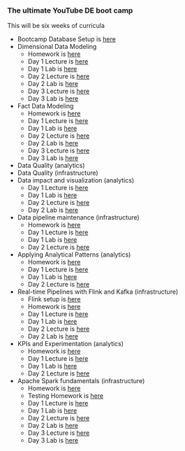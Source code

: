 ### The ultimate YouTube DE boot camp

This will be six weeks of curricula

- Bootcamp Database Setup is [here](https://www.dataexpert.io/lesson/boot-camp-database-setup-yt)
- Dimensional Data Modeling
  - Homework is [here](materials/1-dimensional-data-modeling/homework/homework.md)
  - Day 1 Lecture is [here](https://www.dataexpert.io/lesson/dimensional-data-modeling-lecture-day-1-yt)
  - Day 1 Lab is [here](https://www.dataexpert.io/lesson/dimensional-data-modeling-lab-day-1-yt)
  - Day 2 Lecture is [here](https://www.dataexpert.io/lesson/dimensional-data-modeling-day-2-lecture-yt)
  - Day 2 Lab is [here](https://www.dataexpert.io/lesson/dimensional-data-modeling-day-2-lab-yt)
  - Day 3 Lecture is [here](https://www.dataexpert.io/lesson/dimensional-data-modeling-day-3-lecture-yt)
  - Day 3 Lab is [here](https://www.dataexpert.io/lesson/dimensional-data-modeling-day-3-lab-yt)
- Fact Data Modeling
  - Homework is [here](materials/2-fact-data-modeling/homework/homework.md)
  - Day 1 Lecture is [here](https://www.dataexpert.io/lesson/fact-data-modeling-day-1-lecture-yt)
  - Day 1 Lab is [here](https://www.dataexpert.io/lesson/fact-data-modeling-day-1-lab-yt)
  - Day 2 Lecture is [here](https://www.dataexpert.io/lesson/fact-data-modeling-day-2-lecture-yt)
  - Day 2 Lab is [here](https://www.dataexpert.io/lesson/fact-data-modeling-day-2-lab-yt)
  - Day 3 Lecture is [here](https://www.dataexpert.io/lesson/fact-data-modeling-day-3-lecture-yt)
  - Day 3 Lab is [here](https://www.dataexpert.io/lesson/fact-data-modeling-day-3-lab-yt)
- Data Quality (analytics)
- Data Quality (infrastructure)
- Data impact and visualization (analytics)
  - Day 1 Lecture is [here](https://www.dataexpert.io/lesson/data-visualization-and-impact-day-1-lecture-yt)
  - Day 1 Lab is [here](https://www.dataexpert.io/lesson/data-visualization-and-impact-day-1-lab-yt)
  - Day 2 Lecture is [here](https://www.dataexpert.io/lesson/data-visualization-and-impact-day-2-lecture-yt)
  - Day 2 Lab is [here](https://www.dataexpert.io/lesson/data-visualization-and-impact-day-2-lab-yt)
- Data pipeline maintenance (infrastructure)
  - Homework is [here](materials/6-data-pipeline-maintenance/homework/homework.md)
  - Day 1 Lecture is [here](https://www.dataexpert.io/lesson/data-pipeline-maintenance-day-1-lecture-yt)
  - Day 1 Lab is [here](https://www.dataexpert.io/lesson/data-pipeline-maintenance-day-1-lab-yt)
  - Day 2 Lecture is [here](https://www.dataexpert.io/lesson/data-pipeline-maintenance-day-2-lecture-yt)
- Applying Analytical Patterns (analytics)
  - Homework is [here](materials/4-applying-analytical-patterns/homework/homework.md)
  - Day 1 Lecture is [here](https://www.dataexpert.io/lesson/data-quality-patterns-day-1-lecture-yt)
  - Day 1 Lab is [here](https://www.dataexpert.io/lesson/data-quality-patterns-day-1-lab-yt)
  - Day 2 Lecture is [here](https://www.dataexpert.io/lesson/data-quality-patterns-day-2-lecture-yt)
- Real-time Pipelines with Flink and Kafka (infrastructure)
  - Flink setup is [here](https://www.dataexpert.io/lesson/flink-lab-setup-yt)
  - Homework is [here](materials/4-apache-flink-training/homework/homework.md)
  - Day 1 Lecture is [here](https://www.dataexpert.io/lesson/streaming-pipelines-day-1-lecture-yt)
  - Day 1 Lab is [here](https://www.dataexpert.io/lesson/streaming-pipelines-day-1-lab-yt)
  - Day 2 Lecture is [here](https://www.dataexpert.io/lesson/streaming-pipelines-day-2-lecture-yt)
  - Day 2 Lab is [here](https://www.dataexpert.io/lesson/streaming-pipelines-day-2-lab-yt)
- KPIs and Experimentation (analytics)
  - Homework is [here](materials/5-kpis-and-experimentation/homework/homework.md)
  - Day 1 Lecture is [here](https://www.dataexpert.io/lesson/kpis-and-experimentation-day-1-lecture-yt)
  - Day 1 Lab is [here](https://www.dataexpert.io/lesson/kpis-and-experimentation-day-1-lab-yt)
  - Day 2 Lecture is [here](https://www.dataexpert.io/lesson/kpis-and-experimentation-day-2-lecture-yt)
- Apache Spark fundamentals (infrastructure)
  - Homework is [here](materials/3-spark-fundamentals/homework/homework.md)
  - Testing Homework is [here](materials/3-spark-fundamentals/homework/homework_testing.md)
  - Day 1 Lecture is [here](https://www.dataexpert.io/lesson/apache-spark-day-1-lecture-yt)
  - Day 1 Lab is [here](https://www.dataexpert.io/lesson/apache-spark-day-1-lab-yt)
  - Day 2 Lecture is [here](https://www.dataexpert.io/lesson/apache-spark-day-2-lecture-yt)
  - Day 2 Lab is [here](https://www.dataexpert.io/lesson/apache-spark-day-2-lab-yt)
  - Day 3 Lecture is [here](https://www.dataexpert.io/lesson/apache-spark-day-3-lecture-yt)
  - Day 3 Lab is [here](https://www.dataexpert.io/lesson/apache-spark-day-3-lab-yt)
